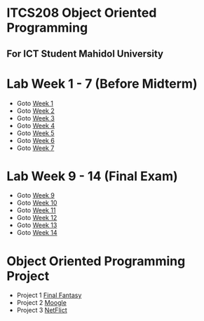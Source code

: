 ﻿# ITCS208 Object Oriented Programming 
For ICT Student Mahidol University
-----------------------------------------------------------------------------------------------

# Lab Week 1 - 7 (Before Midterm)

* Goto [Week 1](https://github.com/SunatP/Java/tree/master/Week%201)
* Goto [Week 2](https://github.com/SunatP/Java/tree/master/Week%202)
* Goto [Week 3](https://github.com/SunatP/Java/tree/master/Week%203)
* Goto [Week 4](https://github.com/SunatP/Java/tree/master/Week%204)
* Goto [Week 5](https://github.com/SunatP/Java/tree/master/Week%205)
* Goto [Week 6](https://github.com/SunatP/Java/tree/master/Week%206)
* Goto [Week 7](https://github.com/SunatP/Java/tree/master/Week%207)

# Lab Week 9 - 14 (Final Exam)

* Goto [Week 9](https://github.com/SunatP/Java/tree/master/Week%209)
* Goto [Week 10](https://github.com/SunatP/Java/tree/master/Week%2010)
* Goto [Week 11](https://github.com/SunatP/Java/tree/master/Week%2011)
* Goto [Week 12](https://github.com/SunatP/Java/tree/master/Week%2012)
* Goto [Week 13](https://github.com/SunatP/Java/tree/master/Week%2013)
* Goto [Week 14](https://github.com/SunatP/Java/tree/master/Week%2014)

# Object Oriented Programming Project

* Project 1 [Final Fantasy](https://github.com/SunatP/Java/tree/master/Project%20FinalFanta)
* Project 2 [Moogle](https://github.com/SunatP/Java/tree/master/Moogle)
* Project 3 [NetFlict](https://github.com/SunatP/Java/tree/master/NetFlict)
